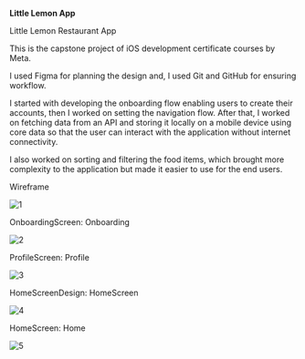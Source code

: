 **Little Lemon App**

Little Lemon Restaurant App

This is the capstone project of iOS development certificate courses by Meta.

I used Figma for planning the design and, I used Git and GitHub for ensuring workflow.

I started with developing the onboarding flow enabling users to create their accounts, then I worked on setting the navigation flow. After that, I worked on fetching data from an API and storing it locally on a mobile device using core data so that the user can interact with the application without internet connectivity.

I also worked on sorting and filtering the food items, which brought more complexity to the application but made it easier to use for the end users.

Wireframe

![1](https://github.com/StitouIDev/LittleLemonApp/assets/97193403/a6d41a25-5e54-4d0e-a99d-2b3899f9aae8)

OnboardingScreen: Onboarding

![2](https://github.com/StitouIDev/LittleLemonApp/assets/97193403/56045c0b-40bb-4589-ac2b-c399a3bd043c)


ProfileScreen: Profile

![3](https://github.com/StitouIDev/LittleLemonApp/assets/97193403/bae43daa-8875-4e66-8c71-beca181014dd)

HomeScreenDesign: HomeScreen

![4](https://github.com/StitouIDev/LittleLemonApp/assets/97193403/ce99821a-7c97-4e5d-8ab4-83824a3d5f0e)

HomeScreen: Home

![5](https://github.com/StitouIDev/LittleLemonApp/assets/97193403/43b1ad7f-935d-4abc-985d-96c611e763de)

